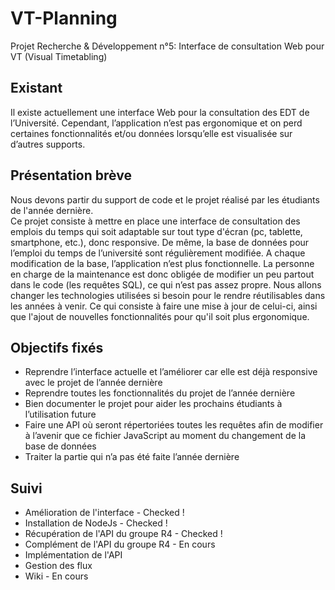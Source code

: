 # VT-Planning
Projet Recherche &amp; Développement n°5: Interface de consultation Web pour VT (Visual Timetabling)


## Existant  
Il existe actuellement une interface Web pour la consultation des EDT de l’Université. 
Cependant, l’application n’est pas ergonomique et on perd certaines fonctionnalités et/ou données lorsqu’elle est visualisée sur d’autres supports. 
## Présentation brève  
Nous devons partir du support de code et le projet réalisé par les étudiants de l'année dernière.  
Ce projet consiste à mettre en place une interface de consultation des emplois du temps qui soit adaptable sur tout type d'écran (pc, tablette, smartphone, etc.), donc responsive. 
De même, la base de données pour l’emploi du temps de l’université sont régulièrement modifiée. A chaque modification de la base, l’application n’est plus fonctionnelle. La personne en charge de la maintenance est donc obligée de modifier un peu partout dans le code (les requêtes SQL), ce qui n’est pas assez propre. 
Nous allons changer les technologies utilisées si besoin pour le rendre réutilisables dans les années à venir. Ce qui consiste à faire une mise à jour de celui-ci, ainsi que l'ajout de nouvelles fonctionnalités pour qu'il soit plus ergonomique. 

  
## Objectifs fixés  
 - Reprendre l’interface actuelle et l’améliorer car elle est déjà responsive avec le projet de l’année dernière 
 - Reprendre toutes les fonctionnalités du projet de l’année dernière  
 - Bien documenter le projet pour aider les prochains étudiants à l’utilisation future 
 - Faire une API où seront répertoriées toutes les requêtes afin de modifier à l’avenir que ce fichier JavaScript au moment du changement de la base de données 
 -  Traiter la partie qui n’a pas été faite l’année dernière 

## Suivi
 - Amélioration de l'interface - Checked !
 - Installation de NodeJs - Checked !
 - Récupération de l'API du groupe R4  - Checked !
 - Complément de l'API du groupe R4 - En cours
 - Implémentation de l'API  
 - Gestion des flux
 - Wiki - En cours
